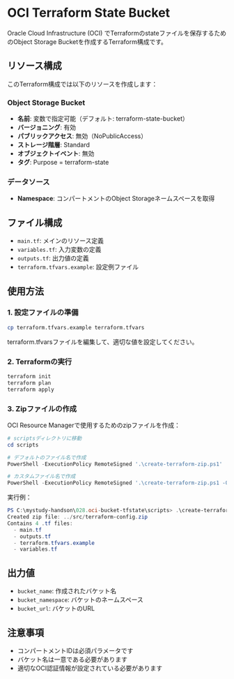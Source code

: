 # OCI Terraform State Bucket

Oracle Cloud Infrastructure (OCI) でTerraformのstateファイルを保存するためのObject Storage Bucketを作成するTerraform構成です。

## リソース構成

このTerraform構成では以下のリソースを作成します：

### Object Storage Bucket
- **名前**: 変数で指定可能（デフォルト: terraform-state-bucket）
- **バージョニング**: 有効
- **パブリックアクセス**: 無効（NoPublicAccess）
- **ストレージ階層**: Standard
- **オブジェクトイベント**: 無効
- **タグ**: Purpose = terraform-state

### データソース
- **Namespace**: コンパートメントのObject Storageネームスペースを取得

## ファイル構成

- `main.tf`: メインのリソース定義
- `variables.tf`: 入力変数の定義
- `outputs.tf`: 出力値の定義
- `terraform.tfvars.example`: 設定例ファイル

## 使用方法

### 1. 設定ファイルの準備

```bash
cp terraform.tfvars.example terraform.tfvars
```

terraform.tfvarsファイルを編集して、適切な値を設定してください。

### 2. Terraformの実行

```bash
terraform init
terraform plan
terraform apply
```

### 3. Zipファイルの作成

OCI Resource Managerで使用するためのzipファイルを作成：

```powershell
# scriptsディレクトリに移動
cd scripts

# デフォルトのファイル名で作成
PowerShell -ExecutionPolicy RemoteSigned '.\create-terraform-zip.ps1'

# カスタムファイル名で作成
PowerShell -ExecutionPolicy RemoteSigned '.\create-terraform-zip.ps1 -OutputPath my-terraform-config.zip'
```

実行例：
```powershell
PS C:\mystudy-handson\028.oci-bucket-tfstate\scripts> .\create-terraform-zip.ps1
Created zip file: ../src/terraform-config.zip
Contains 4 .tf files:
  - main.tf
  - outputs.tf
  - terraform.tfvars.example
  - variables.tf
```

## 出力値

- `bucket_name`: 作成されたバケット名
- `bucket_namespace`: バケットのネームスペース
- `bucket_url`: バケットのURL

## 注意事項

- コンパートメントIDは必須パラメータです
- バケット名は一意である必要があります
- 適切なOCI認証情報が設定されている必要があります